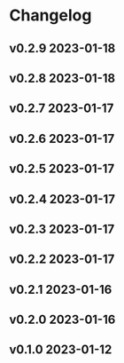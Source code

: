 

# Changelog

## v0.2.9 2023-01-18

































































































## v0.2.8 2023-01-18

































































































## v0.2.7 2023-01-17

































































































## v0.2.6 2023-01-17

































































































## v0.2.5 2023-01-17

































































































## v0.2.4 2023-01-17

































































































## v0.2.3 2023-01-17

































































































## v0.2.2 2023-01-17

































































































## v0.2.1 2023-01-16

































































































## v0.2.0 2023-01-16

































































































## v0.1.0 2023-01-12
































































































